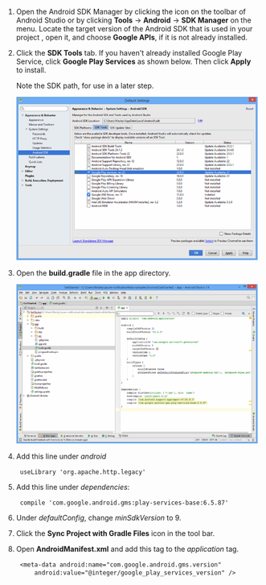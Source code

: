 1. Open the Android SDK Manager by clicking the icon on the toolbar of Android Studio or by clicking **Tools** -> **Android** -> **SDK Manager** on the menu. Locate the target version of the Android SDK that is used in your project , open it, and choose **Google APIs**, if it is not already installed.

2. Click the **SDK Tools** tab. If you haven't already installed Google Play Service, click **Google Play Services** as shown below. Then click **Apply** to install. 
 
	Note the SDK path, for use in a later step. 

   	![](./media/notification-hubs-android-studio-add-google-play-services/notification-hubs-android-studio-sdk-manager.png)


3. Open the **build.gradle** file in the app directory.

	![](./media/notification-hubs-android-studio-add-google-play-services/notification-hubs-android-studio-add-google-play-dependency.png)

4. Add this line under *android*

		useLibrary 'org.apache.http.legacy'

5. Add this line under *dependencies*: 

   		compile 'com.google.android.gms:play-services-base:6.5.87'

7. Under *defaultConfig*, change *minSdkVersion* to 9.
 
8. Click the **Sync Project with Gradle Files** icon in the tool bar.

9. Open **AndroidManifest.xml** and add this tag to the *application* tag.

        <meta-data android:name="com.google.android.gms.version"
            android:value="@integer/google_play_services_version" />
 




